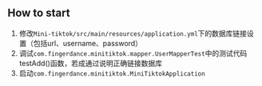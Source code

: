 ## How to start

1. 修改`Mini-tiktok/src/main/resources/application.yml`下的数据库链接设置（包括url、username、password）
2. 调试`com.fingerdance.minitiktok.mapper.UserMapperTest`中的测试代码testAdd()函数，若成通过说明正确链接数据库
3. 启动`com.fingerdance.minitiktok.MiniTiktokApplication`